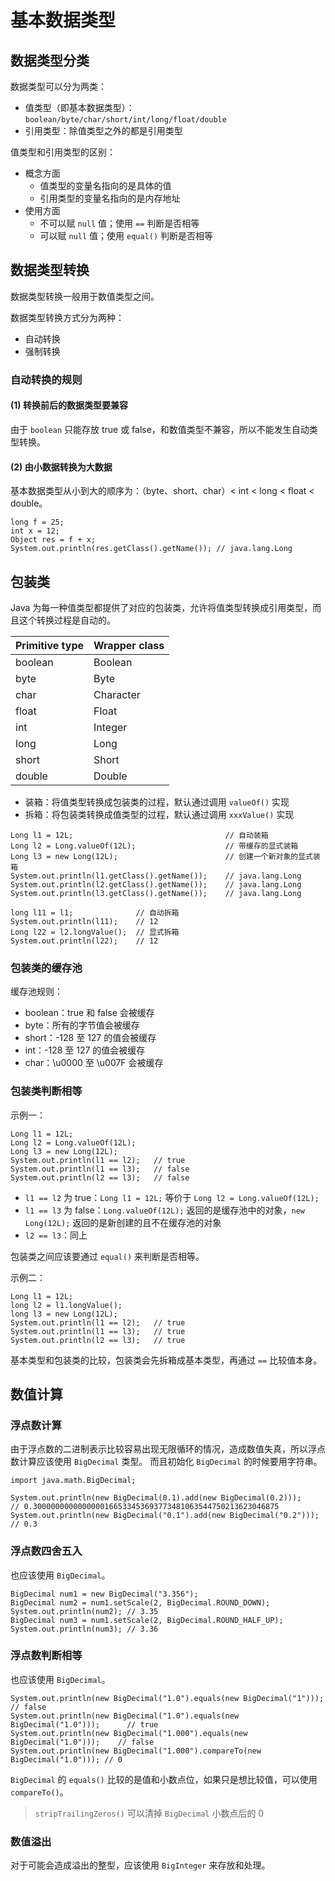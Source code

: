 # 基本数据类型

## 数据类型分类

数据类型可以分为两类：

- 值类型（即基本数据类型）：`boolean/byte/char/short/int/long/float/double`
- 引用类型：除值类型之外的都是引用类型

值类型和引用类型的区别：

- 概念方面
    - 值类型的变量名指向的是具体的值
    - 引用类型的变量名指向的是内存地址
- 使用方面
    - 不可以赋 `null` 值；使用 `==` 判断是否相等
    - 可以赋 `null` 值；使用 `equal()` 判断是否相等

## 数据类型转换

数据类型转换一般用于数值类型之间。

数据类型转换方式分为两种：

- 自动转换
- 强制转换

### 自动转换的规则

#### (1) 转换前后的数据类型要兼容

由于 `boolean` 只能存放 true 或 false，和数值类型不兼容，所以不能发生自动类型转换。

#### (2) 由小数据转换为大数据

基本数据类型从小到大的顺序为：（byte、short、char）< int < long < float < double。

```
long f = 25;
int x = 12;
Object res = f + x;
System.out.println(res.getClass().getName()); // java.lang.Long
```

## 包装类

Java 为每一种值类型都提供了对应的包装类，允许将值类型转换成引用类型，而且这个转换过程是自动的。

|Primitive type|    Wrapper class|
| ------- | ---- |
|boolean|    Boolean|
|byte|    Byte|
|char|    Character|
|float|    Float|
|int|    Integer|
|long|    Long|
|short|    Short|
|double|    Double|

- 装箱：将值类型转换成包装类的过程，默认通过调用 `valueOf()` 实现
- 拆箱：将包装类转换成值类型的过程，默认通过调用 `xxxValue()` 实现

```
Long l1 = 12L;                                  // 自动装箱
Long l2 = Long.valueOf(12L);                    // 带缓存的显式装箱
Long l3 = new Long(12L);                        // 创建一个新对象的显式装箱
System.out.println(l1.getClass().getName());    // java.lang.Long
System.out.println(l2.getClass().getName());    // java.lang.Long
System.out.println(l3.getClass().getName());    // java.lang.Long

long l11 = l1;              // 自动拆箱
System.out.println(l11);    // 12
Long l22 = l2.longValue();  // 显式拆箱
System.out.println(l22);    // 12
```

### 包装类的缓存池

缓存池规则：

- boolean：true 和 false 会被缓存
- byte：所有的字节值会被缓存
- short：-128 至 127 的值会被缓存
- int：-128 至 127 的值会被缓存
- char：\u0000 至 \u007F 会被缓存

### 包装类判断相等

示例一：

```
Long l1 = 12L;
Long l2 = Long.valueOf(12L);
Long l3 = new Long(12L);
System.out.println(l1 == l2);   // true
System.out.println(l1 == l3);   // false
System.out.println(l2 == l3);   // false
```

- `l1 == l2` 为 true：`Long l1 = 12L;` 等价于 `Long l2 = Long.valueOf(12L);`
- `l1 == l3` 为 false：`Long.valueOf(12L);` 返回的是缓存池中的对象，`new Long(12L);`
  返回的是新创建的且不在缓存池的对象
- `l2 == l3`：同上

包装类之间应该要通过 `equal()` 来判断是否相等。

示例二：

```
Long l1 = 12L;
long l2 = l1.longValue();
long l3 = new Long(12L);
System.out.println(l1 == l2);   // true
System.out.println(l1 == l3);   // true
System.out.println(l2 == l3);   // true
```

基本类型和包装类的比较，包装类会先拆箱成基本类型，再通过 `==` 比较值本身。

## 数值计算

### 浮点数计算

由于浮点数的二进制表示比较容易出现无限循环的情况，造成数值失真，所以浮点数计算应该使用 `BigDecimal` 类型。 而且初始化 `BigDecimal` 的时候要用字符串。

```
import java.math.BigDecimal;

System.out.println(new BigDecimal(0.1).add(new BigDecimal(0.2)));     // 0.3000000000000000166533453693773481063544750213623046875 
System.out.println(new BigDecimal("0.1").add(new BigDecimal("0.2"))); // 0.3
```

### 浮点数四舍五入

也应该使用 `BigDecimal`。

```
BigDecimal num1 = new BigDecimal("3.356");
BigDecimal num2 = num1.setScale(2, BigDecimal.ROUND_DOWN);
System.out.println(num2); // 3.35
BigDecimal num3 = num1.setScale(2, BigDecimal.ROUND_HALF_UP);
System.out.println(num3); // 3.36
```

### 浮点数判断相等

也应该使用 `BigDecimal`。

```
System.out.println(new BigDecimal("1.0").equals(new BigDecimal("1")));        // false
System.out.println(new BigDecimal("1.0").equals(new BigDecimal("1.0")));      // true
System.out.println(new BigDecimal("1.000").equals(new BigDecimal("1.0")));    // false
System.out.println(new BigDecimal("1.000").compareTo(new BigDecimal("1.0"))); // 0
```

`BigDecimal` 的 `equals()` 比较的是值和小数点位，如果只是想比较值，可以使用 `compareTo()`。

> `stripTrailingZeros()` 可以清掉 `BigDecimal` 小数点后的 0

### 数值溢出

对于可能会造成溢出的整型，应该使用 `BigInteger` 来存放和处理。
